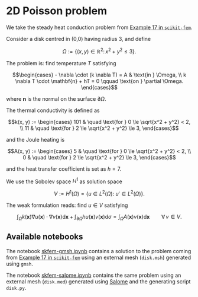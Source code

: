 # 2D Poisson problem

We take the steady heat conduction problem from [Example 17 in `scikit-fem`](https://scikit-fem.readthedocs.io/en/latest/listofexamples.html#example-17-insulated-wire).

Consider a disk centred in (0,0) having radius 3, and define
```math
\Omega := \{ (x,y) \in \mathbb{R}^2 : \, x^2 + y^2 \le 3 \}.
```

The problem is: find temperature $T$ satisfying
```math
\begin{cases}
    - \nabla \cdot (k \nabla T) = A & \text{in } \Omega, \\
    k \nabla T \cdot \mathbf{n} + hT = 0 \qquad \text{on } \partial \Omega.
\end{cases}
```
where $\mathbf{n}$ is the normal on the surface $\partial \Omega$.

The thermal conductivity is defined as
```math
k(x, y) :=
\begin{cases}
101 & \quad \text{for } 0 \le \sqrt{x^2 + y^2} < 2, \\
11 & \quad \text{for } 2 \le \sqrt{x^2 + y^2} \le 3,
\end{cases}
```
and the Joule heating is
```math
A(x, y) :=
\begin{cases}
5 & \quad \text{for } 0 \le \sqrt{x^2 + y^2} < 2, \\
0 & \quad \text{for } 2 \le \sqrt{x^2 + y^2} \le 3,
\end{cases}
```
and the heat transfer coefficient is set as $h=7$.


We use the Sobolev space $H^1$ as solution space
```math
V := H^1(\Omega) = \{ u \in L^2(\Omega) : \ u' \in L^2(\Omega) \}.
```

The weak formulation reads: find $u \in V$ satisfying
```math
\int_\Omega k(\mathbf{x}) \nabla u(\mathbf{x}) \cdot \nabla v(\mathbf{x}) \mathrm{d} \mathbf{x} + \int_{\partial\Omega} h u(\mathbf{x}) v(\mathbf{x}) \mathrm{d} \sigma = \int_\Omega A(\mathbf{x}) v(\mathbf{x}) \mathrm{d} \mathbf{x} \qquad \forall \, v \in V.
```

## Available notebooks

The notebook [skfem-gmsh.ipynb](./skfem-gmsh.ipynb) contains a solution to the problem coming from [Example 17 in `scikit-fem`](https://scikit-fem.readthedocs.io/en/latest/listofexamples.html#example-17-insulated-wire) using an external mesh (`disk.msh`) generated using `gmsh`.

The notebook [skfem-salome.ipynb](./skfem-salome.ipynb) contains the same problem using an external mesh (`disk.med`) generated using [Salome](https://www.salome-platform.org/?page_id=374) and the generating script `disk.py`.
